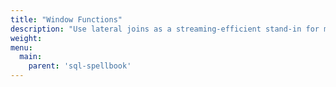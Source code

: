 ```yaml
---
title: "Window Functions"
description: "Use lateral joins as a streaming-efficient stand-in for many window functions."
weight:
menu:
  main:
    parent: 'sql-spellbook'
---
```

